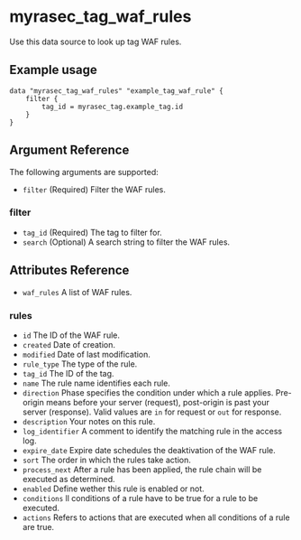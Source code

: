 # myrasec_tag_waf_rules

Use this data source to look up tag WAF rules.

## Example usage

```hcl
data "myrasec_tag_waf_rules" "example_tag_waf_rule" {
    filter {
        tag_id = myrasec_tag.example_tag.id
    }
}
```

## Argument Reference

The following arguments are supported:

* `filter` (Required) Filter the WAF rules.

### filter
* `tag_id` (Required) The tag to filter for.
* `search` (Optional) A search string to filter the WAF rules.

## Attributes Reference
* `waf_rules` A list of WAF rules.

### rules
* `id` The ID of the WAF rule.
* `created` Date of creation.
* `modified` Date of last modification.
* `rule_type` The type of the rule.
* `tag_id` The ID of the tag.
* `name` The rule name identifies each rule.
* `direction`  Phase specifies the condition under which a rule applies. Pre-origin means before your server (request), post-origin is past your server (response). Valid values are `in` for request or `out` for response.
* `description` Your notes on this rule.
* `log_identifier` A comment to identify the matching rule in the access log.
* `expire_date` Expire date schedules the deaktivation of the WAF rule.
* `sort` The order in which the rules take action.
* `process_next` After a rule has been applied, the rule chain will be executed as determined.
* `enabled` Define wether this rule is enabled or not.
* `conditions` ll conditions of a rule have to be true for a rule to be executed.
* `actions` Refers to actions that are executed when all conditions of a rule are true.
